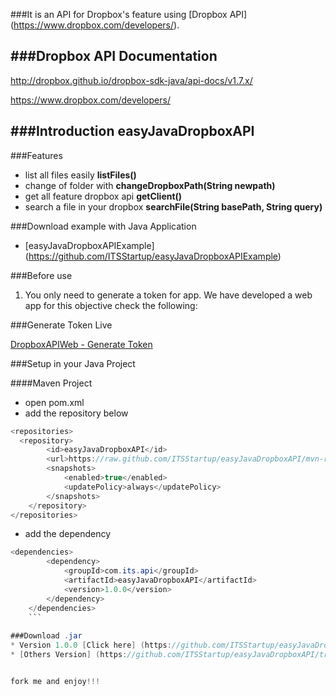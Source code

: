 ###It is an API for Dropbox's feature using [Dropbox API] (https://www.dropbox.com/developers/).  

###Dropbox API Documentation 
---------------------

http://dropbox.github.io/dropbox-sdk-java/api-docs/v1.7.x/


https://www.dropbox.com/developers/

###Introduction easyJavaDropboxAPI
--------------------


###Features

* list all files easily **listFiles()**
* change of folder with **changeDropboxPath(String newpath)**
* get all feature dropbox api **getClient()**
* search a file in your dropbox **searchFile(String basePath, String query)**

###Download example with Java Application 

* [easyJavaDropboxAPIExample] (https://github.com/ITSStartup/easyJavaDropboxAPIExample)

###Before use

1. You only need to generate a token for app. We have developed a web app for this objective check the following:

###Generate Token Live

[DropboxAPIWeb - Generate Token](http://apps.camilolopes.com.br/dpboxapiweb/)

###Setup in your Java Project

####Maven Project
* open pom.xml 
* add the repository below
```java
<repositories>
  <repository>
        <id>easyJavaDropboxAPI</id>
        <url>https://raw.github.com/ITSStartup/easyJavaDropboxAPI/mvn-repo</url>
        <snapshots>
            <enabled>true</enabled>
            <updatePolicy>always</updatePolicy>
        </snapshots>
    </repository>
</repositories>
```

* add the dependency 
```java
<dependencies>
		<dependency>
			<groupId>com.its.api</groupId>
			<artifactId>easyJavaDropboxAPI</artifactId>
			<version>1.0.0</version>
		</dependency>
	</dependencies>
	```
	
###Download .jar 
* Version 1.0.0 [Click here] (https://github.com/ITSStartup/easyJavaDropboxAPI/blob/mvn-repo/com/its/api/easyJavaDropboxAPI/1.0.0/easyJavaDropboxAPI-1.0.0.jar?raw=true)
* [Others Version] (https://github.com/ITSStartup/easyJavaDropboxAPI/tree/mvn-repo/com/its/api/easyJavaDropboxAPI)


fork me and enjoy!!!




